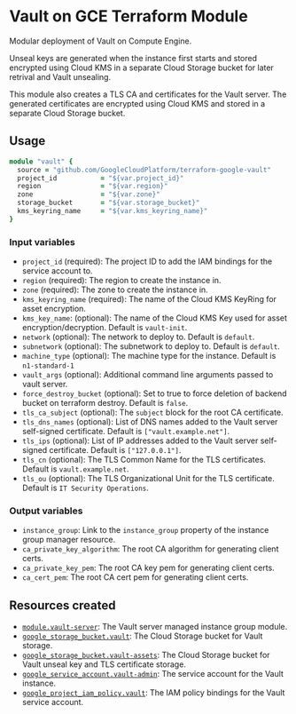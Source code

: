# Vault on GCE Terraform Module

Modular deployment of Vault on Compute Engine.

Unseal keys are generated when the instance first starts and stored encrypted using Cloud KMS in a separate Cloud Storage bucket for later retrival and Vault unsealing. 

This module also creates a TLS CA and certificates for the Vault server. The generated certificates are encrypted using Cloud KMS and stored in a separate Cloud Storage bucket.

## Usage

```ruby
module "vault" {
  source = "github.com/GoogleCloudPlatform/terraform-google-vault"
  project_id           = "${var.project_id}"
  region               = "${var.region}"
  zone                 = "${var.zone}"
  storage_bucket       = "${var.storage_bucket}"
  kms_keyring_name     = "${var.kms_keyring_name}"
}
```

### Input variables

- `project_id` (required): The project ID to add the IAM bindings for the service account to.
- `region` (required): The region to create the instance in.
- `zone` (required): The zone to create the instance in.
- `kms_keyring_name` (required): The name of the Cloud KMS KeyRing for asset encryption.
- `kms_key_name`: (optional): The name of the Cloud KMS Key used for asset encryption/decryption. Default is `vault-init`.
- `network` (optional): The network to deploy to. Default is `default`.
- `subnetwork` (optional): The subnetwork to deploy to. Default is `default`.
- `machine_type` (optional): The machine type for the instance. Default is `n1-standard-1`
- `vault_args` (optional): Additional command line arguments passed to vault server. 
- `force_destroy_bucket` (optional): Set to true to force deletion of backend bucket on terraform destroy. Default is `false`.
- `tls_ca_subject` (optional): The `subject` block for the root CA certificate.
- `tls_dns_names` (optional): List of DNS names added to the Vault server self-signed certificate. Default is `["vault.example.net"]`.
- `tls_ips` (optional): List of IP addresses added to the Vault server self-signed certificate. Default is `["127.0.0.1"]`.
- `tls_cn` (optional): The TLS Common Name for the TLS certificates. Default is `vault.example.net`.
- `tls_ou` (optional): The TLS Organizational Unit for the TLS certificate. Default is `IT Security Operations`.

### Output variables 

- `instance_group`: Link to the `instance_group` property of the instance group manager resource.
- `ca_private_key_algorithm`: The root CA algorithm for generating client certs.
- `ca_private_key_pem`: The root CA key pem for generating client certs.
- `ca_cert_pem`: The root CA cert pem for generating client certs.

## Resources created

- [`module.vault-server`](https://github.com/GoogleCloudPlatform/terraform-google-managed-instance-group): The Vault server managed instance group module.
- [`google_storage_bucket.vault`](https://www.terraform.io/docs/providers/google/r/storage_bucket.html): The Cloud Storage bucket for Vault storage.
- [`google_storage_bucket.vault-assets`](https://www.terraform.io/docs/providers/google/r/storage_bucket.html): The Cloud Storage bucket for Vault unseal key and TLS certificate storage.
- [`google_service_account.vault-admin`](https://www.terraform.io/docs/providers/google/r/google_service_account.html): The service account for the Vault instance.
- [`google_project_iam_policy.vault`](https://www.terraform.io/docs/providers/google/r/google_project_iam_policy.html): The IAM policy bindings for the Vault service account.  
